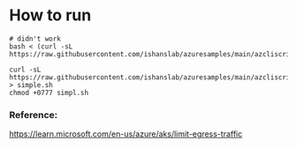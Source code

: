 # How to run  

```
# didn't work
bash < (curl -sL https://raw.githubusercontent.com/ishanslab/azuresamples/main/azcliscripts/simpleaks.sh)

```

```
curl -sL https://raw.githubusercontent.com/ishanslab/azuresamples/main/azcliscripts/simpleaks.sh > simple.sh
chmod +0777 simpl.sh

```



### Reference:  
https://learn.microsoft.com/en-us/azure/aks/limit-egress-traffic  
